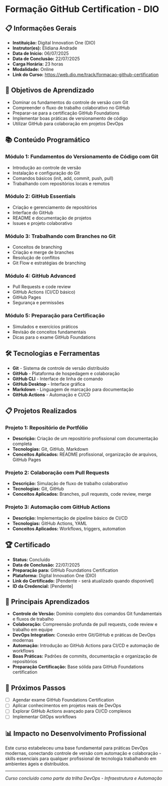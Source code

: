# Formação GitHub Certification - DIO

## 📋 Informações Gerais
- **Instituição:** Digital Innovation One (DIO)
- **Instrutor(es):** Elidiana Andrade
- **Data de Início:** 06/07/2025
- **Data de Conclusão:** 22/07/2025
- **Carga Horária:** 23 horas
- **Modalidade:** Online
- **Link do Curso:** https://web.dio.me/track/formacao-github-certification

## 🎯 Objetivos de Aprendizado
- Dominar os fundamentos do controle de versão com Git
- Compreender o fluxo de trabalho colaborativo no GitHub
- Preparar-se para a certificação GitHub Foundations
- Implementar boas práticas de versionamento de código
- Utilizar GitHub para colaboração em projetos DevOps

## 📚 Conteúdo Programático

### Módulo 1: Fundamentos do Versionamento de Código com Git
- Introdução ao controle de versão
- Instalação e configuração do Git
- Comandos básicos (init, add, commit, push, pull)
- Trabalhando com repositórios locais e remotos

### Módulo 2: GitHub Essentials
- Criação e gerenciamento de repositórios
- Interface do GitHub
- README e documentação de projetos
- Issues e projeto colaborativo

### Módulo 3: Trabalhando com Branches no Git
- Conceitos de branching
- Criação e merge de branches
- Resolução de conflitos
- Git Flow e estratégias de branching

### Módulo 4: GitHub Advanced
- Pull Requests e code review
- GitHub Actions (CI/CD básico)
- GitHub Pages
- Segurança e permissões

### Módulo 5: Preparação para Certificação
- Simulados e exercícios práticos
- Revisão de conceitos fundamentais
- Dicas para o exame GitHub Foundations

## 🛠️ Tecnologias e Ferramentas
- **Git** - Sistema de controle de versão distribuído
- **GitHub** - Plataforma de hospedagem e colaboração
- **GitHub CLI** - Interface de linha de comando
- **GitHub Desktop** - Interface gráfica
- **Markdown** - Linguagem de marcação para documentação
- **GitHub Actions** - Automação e CI/CD

## 📋 Projetos Realizados

### Projeto 1: Repositório de Portfólio
- **Descrição:** Criação de um repositório profissional com documentação completa
- **Tecnologias:** Git, GitHub, Markdown
- **Conceitos Aplicados:** README profissional, organização de arquivos, GitHub Pages

### Projeto 2: Colaboração com Pull Requests
- **Descrição:** Simulação de fluxo de trabalho colaborativo
- **Tecnologias:** Git, GitHub
- **Conceitos Aplicados:** Branches, pull requests, code review, merge

### Projeto 3: Automação com GitHub Actions
- **Descrição:** Implementação de pipeline básico de CI/CD
- **Tecnologias:** GitHub Actions, YAML
- **Conceitos Aplicados:** Workflows, triggers, automation

## 🏆 Certificado
- **Status:** Concluído
- **Data de Conclusão:** 22/07/2025
- **Preparação para:** GitHub Foundations Certification
- **Plataforma:** Digital Innovation One (DIO)
- **Link do Certificado:** [Pendente - será atualizado quando disponível]
- **ID da Credencial:** [Pendente]

## 📝 Principais Aprendizados
- **Controle de Versão:** Domínio completo dos comandos Git fundamentais e fluxos de trabalho
- **Colaboração:** Compreensão profunda de pull requests, code review e trabalho em equipe
- **DevOps Integration:** Conexão entre Git/GitHub e práticas de DevOps modernas
- **Automação:** Introdução ao GitHub Actions para CI/CD e automação de workflows
- **Boas Práticas:** Padrões de commits, documentação e organização de repositórios
- **Preparação Certificação:** Base sólida para GitHub Foundations certification

## 🎯 Próximos Passos
- [ ] Agendar exame GitHub Foundations Certification
- [ ] Aplicar conhecimentos em projetos reais de DevOps
- [ ] Explorar GitHub Actions avançado para CI/CD complexos
- [ ] Implementar GitOps workflows

## 📊 Impacto no Desenvolvimento Profissional
Este curso estabeleceu uma base fundamental para práticas DevOps modernas, conectando controle de versão com automação e colaboração - skills essenciais para qualquer profissional de tecnologia trabalhando em ambientes ágeis e distribuídos.

---
*Curso concluído como parte da trilha DevOps - Infraestrutura e Automação*

